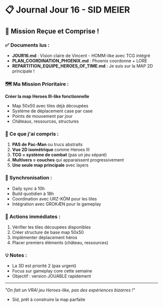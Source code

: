 # 📋 Journal Jour 16 - SID MEIER

## 🎯 Mission Reçue et Comprise !

### ✅ Documents lus :
- **JOUR16.md** : Vision claire de Vincent - HOMM-like avec TCG intégré
- **PLAN_COORDINATION_PHOENIX.md** : Phoenix coordonne + LORE
- **REPARTITION_EQUIPE_HEROES_OF_TIME.md** : Je suis sur la MAP 2D principale !

### 🗺️ Ma Mission Prioritaire :
**Créer la map Heroes III-like fonctionnelle**
- Map 50x50 avec tiles déjà découpées
- Système de déplacement case par case
- Points de mouvement par jour
- Châteaux, ressources, structures

### 📝 Ce que j'ai compris :
1. **PAS de Pac-Man** ou trucs abstraits
2. **Vue 2D isométrique** comme Heroes III
3. **TCG = système de combat** (pas un jeu séparé)
4. **Multivers = couches** qui apparaissent progressivement
5. **Une seule map principale** avec layers

### 🔄 Synchronisation :
- Daily sync à 10h
- Build quotidien à 18h
- Coordination avec URZ-KÔM pour les tiles
- Intégration avec GROKÆN pour le gameplay

### 🚀 Actions immédiates :
1. Vérifier les tiles découpées disponibles
2. Créer structure de base map 50x50
3. Implémenter déplacement héros
4. Placer premiers éléments (château, ressources)

### 💡 Notes :
- La 3D est priorité 2 (pas urgent)
- Focus sur gameplay core cette semaine
- Objectif : version JOUABLE rapidement

---

*"On fait un VRAI jeu Heroes-like, pas des expériences bizarres !"*
- Sid, prêt à construire la map parfaite